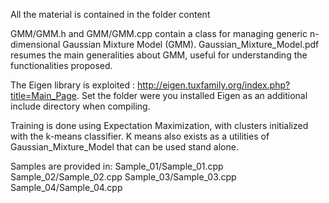 All the material is contained in the folder content

GMM/GMM.h and GMM/GMM.cpp contain a class for managing generic n-dimensional Gaussian
Mixture Model (GMM).
Gaussian_Mixture_Model.pdf resumes the main generalities about GMM, useful for understanding
the functionalities proposed.

The Eigen library is exploited : http://eigen.tuxfamily.org/index.php?title=Main_Page.
Set the folder were you installed Eigen as an additional include directory when compiling.

Training is done using Expectation Maximization, with clusters initialized 
with the k-means classifier.
K means also exists as a utilities of Gaussian_Mixture_Model that can be 
used stand alone.

Samples are provided in:
Sample_01/Sample_01.cpp
Sample_02/Sample_02.cpp
Sample_03/Sample_03.cpp
Sample_04/Sample_04.cpp